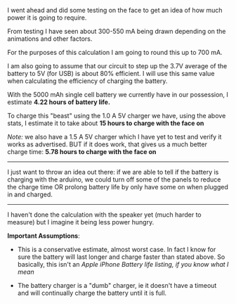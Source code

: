 I went ahead and did some testing on the face to get an idea of how much power it is going to require.

From testing I have seen about 300-550 mA being drawn depending on the animations and other factors.

For the purposes of this calculation I am going to round this up to 700 mA.

I am also going to assume that our circuit to step up the 3.7V average of the battery to 5V (for USB) is about 80% efficient. I will use this same value when calculating the efficiency of charging the battery.

With the 5000 mAh single cell battery we currently have in our possession, I estimate **4.22 hours of battery life.**

To charge this "beast" using the 1.0 A 5V charger we have, using the above stats, I estimate it to take about **15 hours to charge with the face on**


*Note:* we also have a 1.5 A 5V charger which I have yet to test and verify it works as advertised. BUT if it does work, that gives us a much better charge time: **5.78 hours to charge with the face on**

---

I just want to throw an idea out there: if we are able to tell if the battery is charging with the arduino, we could turn off some of the panels to reduce the charge time OR prolong battery life by only have some on when plugged in and charged.

---

I haven't done the calculation with the speaker yet (much harder to measure) but I imagine it being less power hungry.

**Important Assumptions**:

 - This is a conservative estimate, almost worst case. In fact I know for sure the battery will last longer and charge faster than stated above. So basically, this isn't an *Apple iPhone Battery life listing, if you know what I mean*

 - The battery charger is a "dumb" charger, ie it doesn't have a timeout and will continually charge the battery until it is full.